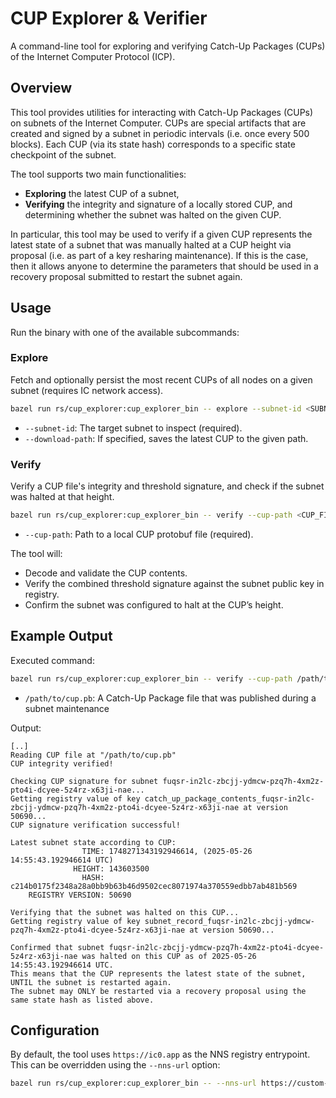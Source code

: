 # CUP Explorer & Verifier

A command-line tool for exploring and verifying Catch-Up Packages (CUPs) of the Internet Computer Protocol (ICP).

## Overview

This tool provides utilities for interacting with Catch-Up Packages (CUPs) on subnets of the Internet Computer. CUPs are special artifacts that are created and signed by a subnet in periodic intervals (i.e. once every 500 blocks). Each CUP (via its state hash) corresponds to a specific state checkpoint of the subnet. 

The tool supports two main functionalities:

- **Exploring** the latest CUP of a subnet,
- **Verifying** the integrity and signature of a locally stored CUP, and determining whether the subnet was halted on the given CUP.

In particular, this tool may be used to verify if a given CUP represents the latest state of a subnet that was manually halted at a CUP height via proposal (i.e. as part of a key resharing maintenance). If this is the case, then it allows anyone to determine the parameters that should be used in a recovery proposal submitted to restart the subnet again.

## Usage

Run the binary with one of the available subcommands:

### Explore

Fetch and optionally persist the most recent CUPs of all nodes on a given subnet (requires IC network access).

```bash
bazel run rs/cup_explorer:cup_explorer_bin -- explore --subnet-id <SUBNET_ID> [--download-path <PATH>]
```

- `--subnet-id`: The target subnet to inspect (required).
- `--download-path`: If specified, saves the latest CUP to the given path.

### Verify

Verify a CUP file's integrity and threshold signature, and check if the subnet was halted at that height.

```bash
bazel run rs/cup_explorer:cup_explorer_bin -- verify --cup-path <CUP_FILE>
```

- `--cup-path`: Path to a local CUP protobuf file (required).

The tool will:
- Decode and validate the CUP contents.
- Verify the combined threshold signature against the subnet public key in registry.
- Confirm the subnet was configured to halt at the CUP’s height.

## Example Output

Executed command:
```bash
bazel run rs/cup_explorer:cup_explorer_bin -- verify --cup-path /path/to/cup.pb
```
- `/path/to/cup.pb`: A Catch-Up Package file that was published during a subnet maintenance

Output:
```
[..]
Reading CUP file at "/path/to/cup.pb"
CUP integrity verified!

Checking CUP signature for subnet fuqsr-in2lc-zbcjj-ydmcw-pzq7h-4xm2z-pto4i-dcyee-5z4rz-x63ji-nae...
Getting registry value of key catch_up_package_contents_fuqsr-in2lc-zbcjj-ydmcw-pzq7h-4xm2z-pto4i-dcyee-5z4rz-x63ji-nae at version 50690...
CUP signature verification successful!

Latest subnet state according to CUP:
                TIME: 1748271343192946614, (2025-05-26 14:55:43.192946614 UTC)
              HEIGHT: 143603500
                HASH: c214b0175f2348a28a0bb9b63b46d9502cec8071974a370559edbb7ab481b569
    REGISTRY VERSION: 50690

Verifying that the subnet was halted on this CUP...
Getting registry value of key subnet_record_fuqsr-in2lc-zbcjj-ydmcw-pzq7h-4xm2z-pto4i-dcyee-5z4rz-x63ji-nae at version 50690...

Confirmed that subnet fuqsr-in2lc-zbcjj-ydmcw-pzq7h-4xm2z-pto4i-dcyee-5z4rz-x63ji-nae was halted on this CUP as of 2025-05-26 14:55:43.192946614 UTC.
This means that the CUP represents the latest state of the subnet, UNTIL the subnet is restarted again.
The subnet may ONLY be restarted via a recovery proposal using the same state hash as listed above.
```

## Configuration

By default, the tool uses `https://ic0.app` as the NNS registry entrypoint. This can be overridden using the `--nns-url` option:

```bash
bazel run rs/cup_explorer:cup_explorer_bin -- --nns-url https://custom-url.com <subcommand> ...
```

